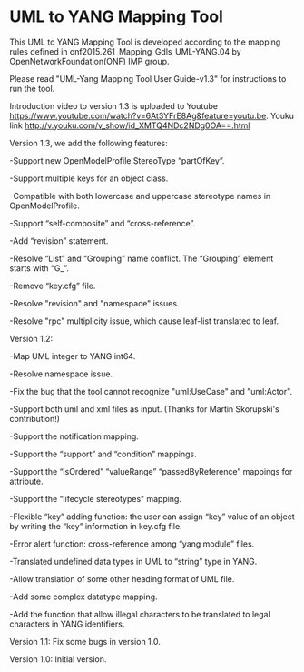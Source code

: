 # UML to YANG Mapping Tool
This UML to YANG Mapping Tool is developed according to the mapping rules defined in onf2015.261_Mapping_Gdls_UML-YANG.04 by OpenNetworkFoundation(ONF) IMP group. 

Please read "UML-Yang Mapping Tool User Guide-v1.3" for instructions to run the tool.

Introduction video to version 1.3 is uploaded to Youtube https://www.youtube.com/watch?v=6At3YFrE8Ag&feature=youtu.be.
Youku link http://v.youku.com/v_show/id_XMTQ4NDc2NDg0OA==.html

Version 1.3, we add the following features:

-Support new OpenModelProfile StereoType “partOfKey”.

-Support multiple keys for an object class.

-Compatible with both lowercase and uppercase stereotype names in OpenModelProfile.

-Support “self-composite” and “cross-reference”.

-Add “revision” statement.

-Resolve “List” and “Grouping” name conflict. The “Grouping” element starts with “G_”.

-Remove “key.cfg” file.

-Resolve "revision" and "namespace" issues.

-Resolve "rpc" multiplicity issue, which cause leaf-list translated to leaf.


Version 1.2:

-Map UML integer to YANG int64.

-Resolve namespace issue.

-Fix the bug that the tool cannot recognize "uml:UseCase" and "uml:Actor".

-Support both uml and xml files as input. (Thanks for Martin Skorupski's contribution!) 

-Support the notification mapping.

-Support the “support” and “condition” mappings.

-Support the “isOrdered” “valueRange” “passedByReference” mappings for attribute.

-Support the “lifecycle stereotypes” mapping.

-Flexible “key” adding function: the user can assign “key” value of an object by writing the “key” information in key.cfg file.

-Error alert function: cross-reference among “yang module” files. 

-Translated undefined data types in UML to “string” type in YANG.

-Allow translation of some other heading format of UML file.

-Add some complex datatype mapping.

-Add the function that allow illegal characters to be translated to legal characters in YANG identifiers.

Version 1.1: Fix some bugs in version 1.0.

Version 1.0: Initial version.





